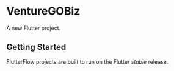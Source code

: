 # VentureGOBiz

A new Flutter project.

## Getting Started

FlutterFlow projects are built to run on the Flutter _stable_ release.
